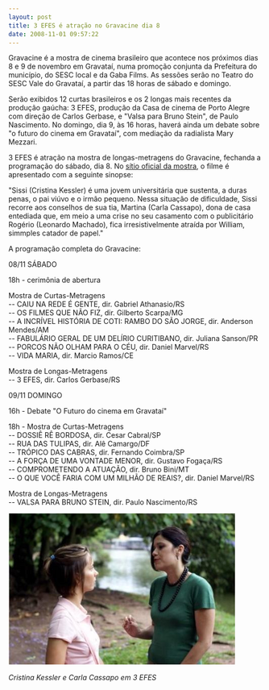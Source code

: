 ```yaml
---
layout: post
title: 3 EFES é atração no Gravacine dia 8
date: 2008-11-01 09:57:22
---
```

Gravacine é a mostra de cinema brasileiro que acontece nos próximos dias 8 e 9 de novembro em Gravataí, numa promoção conjunta da Prefeitura do município, do SESC local e da Gaba Films. As sessões serão no Teatro do SESC Vale do Gravataí, a partir das 18 horas de sábado e domingo.

Serão exibidos 12 curtas brasileiros e os 2 longas mais recentes da produção gaúcha: 3 EFES, produção da Casa de cinema de Porto Alegre com direção de Carlos Gerbase, e "Valsa para Bruno Stein", de Paulo Nascimento. No domingo, dia 9, às 16 horas, haverá ainda um debate sobre "o futuro do cinema em Gravataí", com mediação da radialista Mary Mezzari.

3 EFES é atração na mostra de longas-metragens do Gravacine, fechanda a programação do sábado, dia 8. No [sítio oficial da mostra](http://www.gravacine.com.br/), o filme é apresentado com a seguinte sinopse:

"Sissi (Cristina Kessler) é uma jovem universitária que sustenta, a duras penas, o pai viúvo e o irmão pequeno. Nessa situação de dificuldade, Sissi recorre aos conselhos de sua tia, Martina (Carla Cassapo), dona de casa entediada que, em meio a uma crise no seu casamento com o publicitário Rogério (Leonardo Machado), fica irresistivelmente atraída por William, simmples catador de papel."

A programação completa do Gravacine:

08/11 SÁBADO

18h - cerimônia de abertura

Mostra de Curtas-Metragens\
-- CAIU NA REDE É GENTE, dir. Gabriel Athanasio/RS\
-- OS FILMES QUE NÃO FIZ, dir. Gilberto Scarpa/MG\
-- A INCRÍVEL HISTÓRIA DE COTI: RAMBO DO SÃO JORGE, dir. Anderson Mendes/AM\
-- FABULÁRIO GERAL DE UM DELÍRIO CURITIBANO, dir. Juliana Sanson/PR\
-- PORCOS NÃO OLHAM PARA O CÉU, dir. Daniel Marvel/RS\
-- VIDA MARIA, dir. Marcio Ramos/CE

Mostra de Longas-Metragens\
-- 3 EFES, dir. Carlos Gerbase/RS

09/11 DOMINGO

16h - Debate "O Futuro do cinema em Gravataí"

18h - Mostra de Curtas-Metragens\
-- DOSSIÊ RÊ BORDOSA, dir. Cesar Cabral/SP\
-- RUA DAS TULIPAS, dir. Alê Camargo/DF\
-- TRÓPICO DAS CABRAS, dir. Fernando Coimbra/SP\
-- A FORÇA DE UMA VONTADE MENOR, dir. Gustavo Fogaça/RS\
-- COMPROMETENDO A ATUAÇÃO, dir. Bruno Bini/MT\
-- O QUE VOCÊ FARIA COM UM MILHÃO DE REAIS?, dir. Daniel Marvel/RS

Mostra de Longas-Metragens\
-- VALSA PARA BRUNO STEIN, dir. Paulo Nascimento/RS

![](/uploads/3f-cris-carla.jpg)

*Cristina Kessler e Carla Cassapo em 3 EFES*